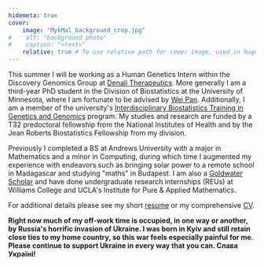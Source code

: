 ```yaml
---
hidemeta: true
cover:
    image: "MykMal_background_crop.jpg"
#    alt: "background photo"
#    caption: "<text>"
    relative: true # To use relative path for cover image, used in hugo Page-bundles
---
```


This summer I will be working as a Human Genetics Intern within the Discovery Genomics Group at [Denali Therapeutics](https://www.denalitherapeutics.com/). More generally I am a third-year PhD student in the Division of Biostatistics at the University of Minnesota, where I am fortunate to be advised by [Wei Pan](http://www.biostat.umn.edu/~weip/). Additionally, I am a member of the university's [Interdisciplinary Biostatistics Training in Genetics and Genomics](https://sites.google.com/umn.edu/t32-training-grant) program. My studies and research are funded by a T32 predoctoral fellowship from the National Institutes of Health and by the Jean Roberts Biostatistics Fellowship from my division.

Previously I completed a BS at Andrews University with a major in Mathematics and a minor in Computing, during which time I augmented my experience with endeavors such as bringing solar power to a remote school in Madagascar and studying "maths" in Budapest. I am also a [Goldwater Scholar](https://www.andrews.edu/agenda/49499/) and have done undergraduate research internships (REUs) at Williams College and UCLA's Institute for Pure & Applied Mathematics.

For additional details please see my short [resume](mykmal-resume.pdf) or my comprehensive [CV](mykmal-cv.pdf).

**Right now much of my off-work time is occupied, in one way or another, by Russia's horrific invasion of Ukraine. I was born in Kyiv and still retain close ties to my home country, so this war feels especially painful for me. Please continue to support Ukraine in every way that you can. Слава Україні!**

